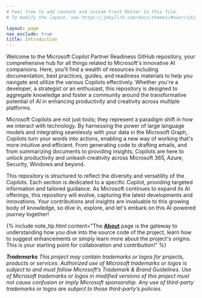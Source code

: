 ```yaml
---
# Feel free to add content and custom Front Matter to this file.
# To modify the layout, see https://jekyllrb.com/docs/themes/#overriding-theme-defaults

layout: page
nav_exclude: true
title: Introduction
---
```


Welcome to the Microsoft Copilot Partner Readiness GitHub repository, your comprehensive hub for all things related to Microsoft's innovative AI companions. Here, you'll find a wealth of resources including documentation, best practices, guides, and readiness materials to help you navigate and utilize the various Copilots effectively. Whether you're a developer, a strategist or an enthusiast, this repository is designed to aggregate knowledge and foster a community around the transformative potential of AI in enhancing productivity and creativity across multiple platforms.

Microsoft Copilots are not just tools; they represent a paradigm shift in how we interact with technology. By harnessing the power of large language models and integrating seamlessly with your data in the Microsoft Graph, Copilots turn your words into actions, enabling a new way of working that's more intuitive and efficient. From generating code to drafting emails, and from summarizing documents to providing insights, Copilots are here to unlock productivity and unleash creativity across Microsoft 365, Azure, Security, Windows and beyond.

This repository is structured to reflect the diversity and versatility of the Copilots. Each section is dedicated to a specific Copilot, providing targeted information and tailored guidance. As Microsoft continues to expand its AI offerings, this repository will evolve, capturing the latest developments and innovations. Your contributions and insights are invaluable to this growing body of knowledge, so dive in, explore, and let's embark on this AI-powered journey together!

{% include note_tip.html content="The <a href='./about'><strong>About</strong></a> page is the gateway to understanding how you dive into the source code of the project, learn how to suggest enhancements or simply learn more about the project's origins. This is your starting point for collaboration and contribution!" %}


_**Trademarks** This project may contain trademarks or logos for projects, products or services. Authorized use of Microsoft trademarks or logos is subject to and must follow Microsoft’s Trademark & Brand Guidelines. Use of Microsoft trademarks or logos in modified versions of this project must not cause confusion or imply Microsoft sponsorship. Any use of third-party trademarks or logos are subject to those third-party’s policies._